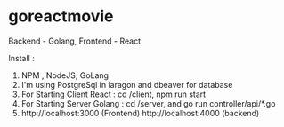 # goreactmovie
Backend - Golang, Frontend - React

Install :
1. NPM , NodeJS, GoLang
2. I'm using PostgreSql in laragon and dbeaver for database
3. For Starting Client React : cd /client, npm run start
4. For Starting Server Golang : cd /server, and go run controller/api/*.go
5. http://localhost:3000 (Frontend) http://localhost:4000 (backend)
